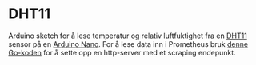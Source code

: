 # DHT11
Arduino sketch for å lese temperatur og relativ luftfuktighet fra en [DHT11](https://www.dx.com/p/keyestudio-dht11-temperature-humidity-sensor-black-blue-429461#.W6D6AhQ8xhE) sensor på en [Arduino Nano](https://www.arduino.cc/en/Guide/ArduinoNano).
For å lese data inn i Prometheus bruk [denne Go-koden](https://github.com/ckibsgaa/DHT11TemperaturePoller) for å sette opp en http-server med et scraping endepunkt.
